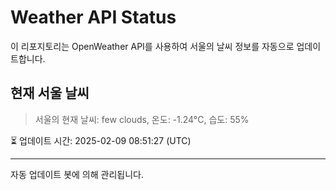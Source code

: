 
# Weather API Status

이 리포지토리는 OpenWeather API를 사용하여 서울의 날씨 정보를 자동으로 업데이트합니다.

## 현재 서울 날씨
> 서울의 현재 날씨: few clouds, 온도: -1.24°C, 습도: 55%

⏳ 업데이트 시간: 2025-02-09 08:51:27 (UTC)

---
자동 업데이트 봇에 의해 관리됩니다.

